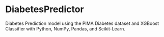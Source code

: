 # DiabetesPredictor
Diabetes Prediction model using the PIMA Diabetes dataset and XGBoost Classifier with Python, NumPy, Pandas,  and Scikit-Learn.
